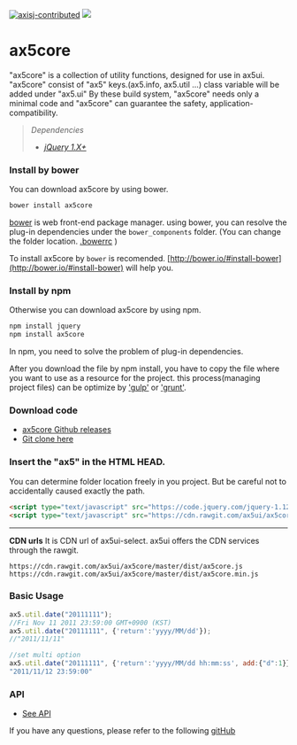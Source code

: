 [![axisj-contributed](https://img.shields.io/badge/AXISJ.com-Contributed-green.svg)](https://github.com/axisj)
![](https://img.shields.io/badge/Seowoo-Mondo&Thomas-red.svg)

# ax5core
"ax5core" is a collection of utility functions, designed for use in ax5ui. "ax5core" consist of "ax5" keys.(ax5.info, ax5.util ...) class variable will be added under "ax5.ui"
By these build system, "ax5core" needs only a minimal code and "ax5core" can guarantee the safety, application-compatibility.

> *Dependencies*
> * _[jQuery 1.X+](http://jquery.com/)_

### Install by bower
You can download ax5core by using bower.


```sh
bower install ax5core
```
[bower](http://bower.io/#install-bower) is web front-end package manager. using bower, you can resolve the plug-in dependencies under the `bower_components` folder. (You can change the folder location. [.bowerrc](http://bower.io/docs/config/#bowerrc-specification) )

To install ax5core by `bower` is recomended. 
[http://bower.io/#install-bower](http://bower.io/#install-bower)  will help you. 
### Install by npm
Otherwise you can download ax5core by using npm.

```sh
npm install jquery
npm install ax5core
```

In npm, you need to solve the problem of plug-in dependencies.

After you download the file by npm install, you have to copy the file where you want to use as a resource for the project.
this process(managing project files) can be optimize by ['gulp'](http://gulpjs.com/) or ['grunt'](http://gruntjs.com/).


### Download code
- [ax5core Github releases](https://github.com/ax5ui/ax5core/releases)
- [Git clone here](https://github.com/ax5ui/ax5core)


### Insert the "ax5" in the HTML HEAD.
You can determine folder location freely in you project. But be careful not to accidentally caused exactly the path.
```html
<script type="text/javascript" src="https://code.jquery.com/jquery-1.12.3.min.js"></script>
<script type="text/javascript" src="https://cdn.rawgit.com/ax5ui/ax5core/master/dist/ax5core.min.js"></script>
```
***

**CDN urls**
It is CDN url of ax5ui-select. ax5ui offers the CDN services through the rawgit.
```
https://cdn.rawgit.com/ax5ui/ax5core/master/dist/ax5core.js
https://cdn.rawgit.com/ax5ui/ax5core/master/dist/ax5core.min.js
```

### Basic Usage
```js
ax5.util.date("20111111");
//Fri Nov 11 2011 23:59:00 GMT+0900 (KST)
ax5.util.date("20111111", {'return':'yyyy/MM/dd'});
//"2011/11/11"

//set multi option
ax5.util.date("20111111", {'return':'yyyy/MM/dd hh:mm:ss', add:{"d":1}} );
"2011/11/12 23:59:00"
```

### API
- [See API](http://ax5.io/ax5core/info/ax5-info.html)

If you have any questions, please refer to the following [gitHub](https://github.com/ax5ui/ax5ui-kernel)